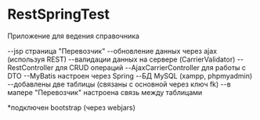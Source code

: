 # RestSpringTest
Приложение для ведения справочника

--jsp страница "Перевозчик"
--обновление данных через ajax (используя REST)
--валидации данных на сервере (CarrierValidator)
--RestController для CRUD операций
--AjaxCarrierController для работы с DTO
--MyBatis настроен через Spring
--БД MySQL (xampp, phpmyadmin)
--добавлены две таблицы (связаны с основной через ключ fk)
--в мапере "Перевозчик" настроена связь между таблицами

*подключен bootstrap (через webjars)
